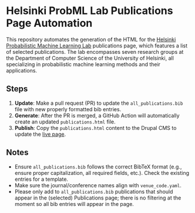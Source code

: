 # Helsinki ProbML Lab Publications Page Automation

This repository automates the generation of the HTML for the [Helsinki Probabilistic Machine Learning Lab](https://www.helsinki.fi/en/researchgroups/probabilistic-machine-learning) publications page, which features a list of selected publications. The lab encompasses seven research groups at the Department of Computer Science of the University of Helsinki, all specializing in probabilistic machine learning methods and their applications.

## Steps

1. **Update**: Make a pull request (PR) to update the `all_publications.bib` file with new properly formatted bib entries.  
2. **Generate**: After the PR is merged, a GitHub Action will automatically create an updated `publications.html` file.  
3. **Publish**: Copy the `publications.html` content to the Drupal CMS to update the [live page](https://www.helsinki.fi/en/researchgroups/probabilistic-machine-learning/publications).

## Notes

- Ensure `all_publications.bib` follows the correct BibTeX format (e.g., ensure proper capitalization, all required fields, etc.). Check the existing entries for a template. 
- Make sure the journal/conference names align with `venue_code.yaml`.
- Please only add to `all_publications.bib` publications that should appear in the (selected) Publications page; there is no filtering at the moment so all bib entries will appear in the page.
